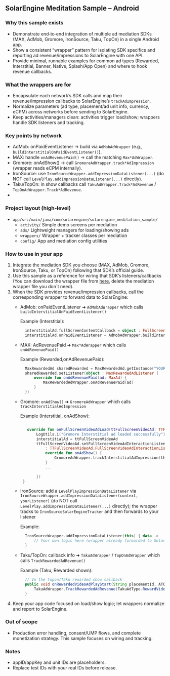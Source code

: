 ## SolarEngine Meditation Sample – Android

### Why this sample exists

- Demonstrate end‑to‑end integration of multiple ad mediation SDKs (MAX, AdMob, Gromore, IronSource, Taku, TopOn) in a single Android app.
- Show a consistent “wrapper” pattern for isolating SDK specifics and reporting ad revenue/impressions to SolarEngine with one API.
- Provide minimal, runnable examples for common ad types (Rewarded, Interstitial, Banner, Native, Splash/App Open) and where to hook revenue callbacks.

### What the wrappers are for

- Encapsulate each network’s SDK calls and map their revenue/impression callbacks to SolarEngine’s `trackAdImpression`.
- Normalize parameters (ad type, placement/ad unit info, currency, eCPM) across networks before sending to SolarEngine.
- Keep activities/managers clean: activities trigger load/show; wrappers handle SDK listeners and tracking.

### Key points by network

- AdMob: onPaidEventListener → build via `AdMobAdWrapper` (e.g., `buildInterstitialOnPaidEventListener()`).
- MAX: handle `onAdRevenuePaid()` → call the matching `Max*AdWrapper`.
- Gromore: onAdShow() → call `GromoreAdWrapper.track*AdImpression` (wrapper reads eCPM internally).
- IronSource: use `IronSourceWrapper.addImpressionDataListener(...)` (do NOT call `LevelPlay.addImpressionDataListener(...)` directly).
- Taku/TopOn: in show callbacks call `TakuAdWrapper.Track*AdRevenue` / `TopOnAdWrapper.Track*AdRevenue`.
- 
### Project layout (high‑level)

- `app/src/main/java/com/solarengine/solarengine_meditation_sample/`
  - `activity/` Simple demo screens per mediation
  - `ads/` Lightweight managers for loading/showing ads
  - `wrappers/` Wrapper + tracker classes per mediation
  - `config/` App and mediation config utilities

### How to use in your app

1) Integrate the mediation SDK you choose (MAX, AdMob, Gromore, IronSource, Taku, or TopOn) following that SDK’s official guide.
2) Use this sample as a reference for wiring that SDK’s listeners/callbacks (You can download the wrapper file from [here](https://github.com/solarengine-sdk/SolarEngineMeditationSample-Android/blob/main/wrappers.zip), delete the mediation wrapper file you don`t need).
3) When the SDK provides revenue/impression callbacks, call the corresponding wrapper to forward data to SolarEngine:
   - AdMob: onPaidEventListener ➜ `AdMobAdWrapper` which calls `buildInterstitialOnPaidEventListener()`
     
     Example (Interstitial):
     
     ```kotlin
       interstitialAd.fullScreenContentCallback = object : FullScreenContentCallback() {}
       interstitialAd.onPaidEventListener = AdMobAdWrapper.buildInterstitialOnPaidEventListener()
     ```
   - MAX: AdRevenuePaid ➜ `Max*AdWrapper` which calls `onAdRevenuePaid()`
     
     Example (Rewarded,onAdRevenuePaid):
     
     ```kotlin
       MaxRewardedAd sharedRewarded = MaxRewardedAd.getInstance("YOUR_UNIT_ID", this)
       sharedRewarded.setListener(object : MaxRewardedAdListener {
           override fun onAdRevenuePaid(ad: MaxAd) {
               MaxRewardedAdWrapper.onAdRevenuePaid(ad)
           }
       })
     ```
   - Gromore: `onAdShow()` ➜ `GromoreAdWrapper` which calls `trackInterstitialAdImpression`
     
     Example (Interstitial, onAdShow):
     
     ```kotlin

        override fun onFullScreenVideoAdLoad(ttFullScreenVideoAd: TTFullScreenVideoAd) {
            LogUtils.i("Gromore Interstitial ad loaded successfully")
            interstitialAd = ttFullScreenVideoAd
            ttFullScreenVideoAd.setFullScreenVideoAdInteractionListener(object
                : TTFullScreenVideoAd.FullScreenVideoAdInteractionListener {
                override fun onAdShow() {
                    GromoreAdWrapper.trackInterstitialAdImpression(this@GromoreAdActivity, interstitialAd)
                }
                ...
    
            })
      }
     ```
   - IronSource: add a `LevelPlayImpressionDataListener` via `IronSourceWrapper.addImpressionDataListener(context, yourListener)` (do NOT call `LevelPlay.addImpressionDataListener(...)` directly); the wrapper tracks to `IronSourceSolarEngineTracker` and then forwards to your listener
     
     Example:
     
     ```kotlin
       IronSourceWrapper.addImpressionDataListener(this) { data ->
           // Your own logic here (wrapper already forwarded to SolarEngine)
       }
     ```
   - Taku/TopOn: callback info ➜ `TakuAdWrapper` / `TopOnAdWrapper` which calls `TrackRewardedAdRevenue()`
     
     Example (Taku, Rewarded shown):
     
     ```java
       // In the Topon/Taku rewarded show callback
       public void onRewardedVideoAdPlayStart(String placementId, ATCallbackInfo info) {
           TakuAdWrapper.TrackRewardedAdRevenue(TakuAdType.RewardVideo, info);
       }
     ``` 
4) Keep your app code focused on load/show logic; let wrappers normalize and report to SolarEngine.

 

### Out of scope

- Production error handling, consent/UMP flows, and complete monetization strategy. This sample focuses on wiring and tracking.

### Notes

- appID/appKey and unit IDs are placeholders.
- Replace test IDs with your real IDs before release.


